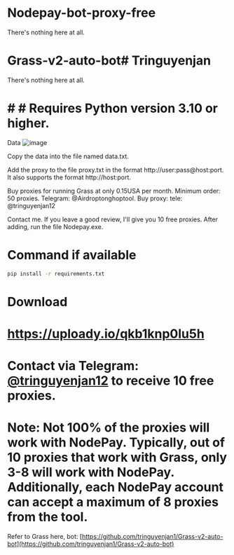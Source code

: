 # Nodepay-bot-proxy-free
There's nothing here at all.


# Grass-v2-auto-bot# Tringuyenjan
There's nothing here at all.
# # # Requires Python version 3.10 or higher.
Data 
![image](https://github.com/user-attachments/assets/38caa0e6-b540-4412-96d2-8fa7620203a9)


Copy the data into the file named data.txt.

Add the proxy to the file proxy.txt in the format http://user:pass@host:port. It also supports the format http://host:port.

Buy proxies for running Grass at only 0.15USA per month. Minimum order: 50 proxies.
Telegram: @Airdroptonghoptool. Buy proxy:  tele: @tringuyenjan12


Contact me. If you leave a good review, I'll give you 10 free proxies.
After adding, run the file Nodepay.exe.

# Command if available
```bash
pip install -r requirements.txt
```
# Download
 # https://uploady.io/qkb1knp0lu5h

# Contact via Telegram: [@tringuyenjan12](https://t.me/tringuyenjan12) to receive 10 free proxies.

# Note: Not 100% of the proxies will work with NodePay. Typically, out of 10 proxies that work with Grass, only 3-8 will work with NodePay. Additionally, each NodePay account can accept a maximum of 8 proxies from the tool.

Refer to Grass here, bot: [https://github.com/tringuyenjan1/Grass-v2-auto-bot](https://github.com/tringuyenjan1/Grass-v2-auto-bot)
